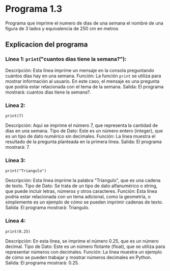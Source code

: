 # Programa 1.3
Programa que imprime el numero de dias de una semana el nombre de una figura de 3 lados y equivalencia de 250 cm en metros 
## Explicacion del programa

### Línea 1: ```print```("cuantos dias tiene la semana?"):

Descripción: Esta línea imprime un mensaje en la consola preguntando cuántos días hay en una semana.
Función: La función ```print``` se utiliza para mostrar información al usuario. En este caso, el mensaje es una pregunta que podría estar relacionada con el tema de la semana.
Salida: El programa mostrará: cuantos dias tiene la semana?.

### Línea 2: 
```
print(7)
```
Descripción: Aquí se imprime el número 7, que representa la cantidad de días en una semana.
Tipo de Dato: Este es un número entero (integer), que es un tipo de dato numérico sin decimales.
Función: La línea muestra el resultado de la pregunta planteada en la primera línea.
Salida: El programa mostrará: 7.

### Línea 3: 
```
print("Triangulo")
```
Descripción: Esta línea imprime la palabra "Triangulo", que es una cadena de texto.
Tipo de Dato: Se trata de un tipo de dato alfanumérico o string, que puede incluir letras, números y otros caracteres.
Función: Esta línea podría estar relacionada con un tema adicional, como la geometría, o simplemente es un ejemplo de cómo se pueden imprimir cadenas de texto.
Salida: El programa mostrará: Triangulo.

### Línea 4: 
```
print(0.25)
```
Descripción: En esta línea, se imprime el número 0.25, que es un número decimal.
Tipo de Dato: Este es un número flotante (float), que se utiliza para representar números con decimales.
Función: La línea muestra un ejemplo de cómo se pueden trabajar y mostrar números decimales en Python.
Salida: El programa mostrará: 0.25.
